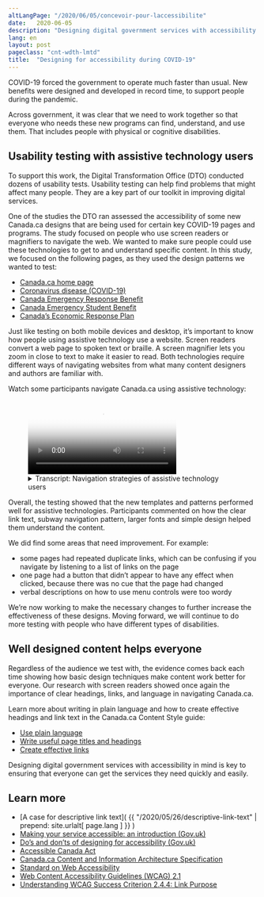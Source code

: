 ```yaml
---
altLangPage: "/2020/06/05/concevoir-pour-laccessibilite"
date:   2020-06-05
description: "Designing digital government services with accessibility in mind is key to ensuring that everyone can get the services they need quickly and easily."
lang: en
layout: post
pageclass: "cnt-wdth-lmtd"
title:  "Designing for accessibility during COVID-19"
---
```


COVID-19 forced the government to operate much faster than usual. New benefits were designed and developed in record time, to support people during the pandemic.

Across government, it was clear that we need to work together so that everyone who needs these new programs can find, understand, and use them. That includes people with physical or cognitive disabilities.

## Usability testing with assistive technology users

To support this work, the Digital Transformation Office (DTO) conducted dozens of usability tests. Usability testing can help find problems that might affect many people. They are a key part of our toolkit in improving digital services.

One of the studies the DTO ran assessed the accessibility of some new Canada.ca designs that are being used for certain key COVID-19 pages and programs. The study focused on people who use screen readers or magnifiers to navigate the web.  We wanted to make sure people could use these technologies to get to and understand specific content. In this study, we focused on the following pages, as they used the design patterns we wanted to test:

* [Canada.ca home page](https://www.canada.ca/en.html)
* [Coronavirus disease (COVID-19)](https://www.canada.ca/en/public-health/services/diseases/coronavirus-disease-covid-19.html?utm_campaign=not-applicable&utm_medium=vanity-url&utm_source=canada-ca_coronavirus)
* [Canada Emergency Response Benefit](https://www.canada.ca/en/services/benefits/ei/cerb-application.html)
* [Canada Emergency Student Benefit](https://www.canada.ca/en/revenue-agency/services/benefits/emergency-student-benefit.html)
* [Canada’s Economic Response Plan](https://www.canada.ca/en/department-finance/economic-response-plan.html)

Just like testing on both mobile devices and desktop, it’s important to know how people using assistive technology use a website. Screen readers convert a web page to spoken text or braille. A screen magnifier lets you zoom in close to text to make it easier to read. Both technologies require different ways of navigating websites from what many content designers and authors are familiar with.

Watch some participants navigate Canada.ca using assistive technology:

<figure class="wb-mltmd wb-init video cc_on">
  <video poster="/images/assistive-tech/poster.jpg" title="Assistive technology navigation strategies">
    <source type="video/mp4" src="/images/assistive-tech/assistive-tech-nav-1080x600-en.mp4" />
    <track src="#inline-captions" kind="captions" data-type="text/html" srclang="en" label="English" />
  </video>
  <figcaption>
    <details id="inline-captions">
      <summary>Transcript: Navigation strategies of assistive technology users</summary>
      <p class="wet-boew-vd"><b>Title:</b> Some assistive technology navigation strategies on Canada.ca - May 2020</p>
      <p class="wet-boew-vd"><b>Sub-title:</b> Participant ARCA-03 - JAWS user - Financial support from the Canada.ca homepage</p>
      <p class="wet-boew-vd">(A screen capture of the Canada.ca homepage. We zoom in to see a window open above the page with the title "Links List". A list of links appears in the window, each link being highlighted as the participant says out loud what they are.)</p>
      <p><span class="wb-tmtxt" data-begin="8.34s" data-dur="04.03s"><b>Participant 1:</b> Now I can't use "Skip to main content", I</span><span class="wb-tmtxt" data-begin="12.39s" data-dur="01.33s">don't really quite know what's there</span><span class="wb-tmtxt" data-begin="13.74s" data-dur="01.63s">first so we'll have to have a look and see.</span></p>
      <p class="wet-boew-vd">(<b>Caption:</b> Navigating by exploring the list of links on the page)</p>
      <p>  <span class="wb-tmtxt" data-begin="19.02s" data-dur="06.76s">Okay let's see, I see "Public pensions",</span><span class="wb-tmtxt" data-begin="22.17s" data-dur="05.80s">"Get a passport"... Ah! Okay</span></p>
      <p class="wet-boew-vd">("Coronavirus (COVID-19)" is highlighted)</p>
      <p><span class="wb-tmtxt" data-begin="27.99s" data-dur="03.81s">Coronavirus - now there might be</span><span class="wb-tmtxt" data-begin="31.82s" data-dur="01.91s">something there. You're talking about</span><span class="wb-tmtxt" data-begin="33.75s" data-dur="01.99s">someone who's been laid off, so there</span><span class="wb-tmtxt" data-begin="35.76s" data-dur="02.23s">might be something there. We'll come back</span><span class="wb-tmtxt" data-begin="38.01s" data-dur="06.60s">to that in a minute.</span></p>
      <p class="wet-boew-vd">("Get the support you need" is highlighted.)</p>
      <p><span class="wb-tmtxt" data-begin="44.63s" data-dur="02.48s">So I'm going to start with "Get the</span><span class="wb-tmtxt" data-begin="47.13s" data-dur="02.83s">support you need" and see if it has</span><span class="wb-tmtxt" data-begin="49.98s" data-dur="03.04s">anything that looks like at least a good</span><span class="wb-tmtxt" data-begin="53.04s" data-dur="02.97s">place to start. So I'll go there.</span></p>
      <p><span class="wb-tmtxt" data-begin="54.97s" data-dur="02.00s"><b>Moderator:</b> OK</span></p>
      <p class="wet-boew-vd">(Zooms out to show the page change to the Economic Response Plan.)</p>
      <p class="wet-boew-vd"><b>Sub-title:</b> Participant ARCA-02 - JAWS user - Financial support from the Economic Response Plan</p>
      <p class="wet-boew-vd">(Screen shot of a page entitled, "Canada's COVID-19 Economic Response Plan". A box moves down the page, highlighting different elements while a robotic voice (the screen reader) reads what's there.)</p>
      <p><span class="wb-tmtxt" data-begin="61.00s" data-dur="02.14s"><b>Screen reader:</b> Get the support you need.</span><span class="wb-tmtxt" data-begin="62.01s" data-dur="02.85s">Canada's COVID-19 Economic Response Plan dash Canada.ca.</span><span class="wb-tmtxt" data-begin="65.18s" data-dur="01.44s">Language selection, heading level -</span></p>
      <p class="wet-boew-vd">(The box highlights the page title, then continues down the page).</p>
      <p><span class="wb-tmtxt" data-begin="66.0s" data-dur="02.00s">Canada's COVID-19 Economic Response Plan - Heading level 1.</span><span class="wb-tmtxt" data-begin="68.00s" data-dur="01.50s">The Government of Canada is taking immediate,</span><span class="wb-tmtxt" data-begin="69.50s" data-dur="01.50s">significant, decisive action to support</span><span class="wb-tmtxt" data-begin="71.00s" data-dur="01.50s">Canadians and businesses facing</span><span class="wb-tmtxt" data-begin="72.50s" data-dur="01.50s">hardship as a result of the global</span><span class="wb-tmtxt" data-begin="74.00s" data-dur="02.28s">COVID-19 outbreak.</span></p>
      <p class="wet-boew-vd"><b>Caption:</b> Navigating by page element</p>
      <p><span class="wb-tmtxt" data-begin="74.0s" data-dur="01.50s">Heading level 2 - On this page</span><span class="wb-tmtxt" data-begin="75.5s" data-dur="01.0s">List with 3 items</span><span class="wb-tmtxt" data-begin="76.50s" data-dur="01.5s">Bullet, same page link - Support for individuals.</span><span class="wb-tmtxt" data-begin="78.0s" data-dur="01.5s">Bullet, same page link - Support for businesses.</span><span class="wb-tmtxt" data-begin="79.50s" data-dur="01.5s">Bullet, same page link - Support for sectors.</span><span class="wb-tmtxt" data-begin="81.00s" data-dur="01.0s">List end.</span><span class="wb-tmtxt" data-begin="82.00s" data-dur="01.5s"><b>Participant 2:</b> I'm going to go to individuals,</span><span class="wb-tmtxt" data-begin="83.50s" data-dur="05.97s">Support for individuals.</span></p>
      <p><span class="wb-tmtxt" data-begin="85.00s" data-dur="01.5s">It shouldn't be going too fast,</span><span class="wb-tmtxt" data-begin="86.5s" data-dur="05.0s">I'm an actual slow JAWS reader, compared to some.</span></p>
      <p class="wet-boew-vd">(The selection box moves back up to the "Support for individuals" heading to the "Support for individuals" link)</p>
      <p><span class="wb-tmtxt" data-begin="93.00s" data-dur="02.0s"><b>Screen reader:</b> Heading level 2 - Support for individuals.</span><span class="wb-tmtxt" data-begin="95.5s" data-dur="01.5s">Heading level 3 - Individuals and families.</span><span class="wb-tmtxt" data-begin="97.0s" data-dur="01.5s">List with 5 items.</span><span class="wb-tmtxt" data-begin="98.5s" data-dur="07.0s">Temporary wage top-up for low-income essential workers</span></p>
      <p><span class="wb-tmtxt" data-begin="107.72s" data-dur="02.41s"><b>Participant 2:</b> Low-income essential… he's not an</span><span class="wb-tmtxt" data-begin="110.15s" data-dur="05.97s">essential worker is he? Didn't say in the instructions.</span></p>
      <p><span class="wb-tmtxt" data-begin="115.25s" data-dur="05.97s"><b>Screen reader:</b> (Unintelligible).</span></p>
      <p class="wet-boew-vd">(Selection moves down the other items in the list - Increasing the Canada Child Benefit, Special Goods and Services Tax credit payment, Extra time to file income tax returns, Mortgage payment deferral, then moves to a heading "People facing loss of income").</p>
      <p><span class="wb-tmtxt" data-begin="121.0s" data-dur="02.5s">Heading level 3 - People facing loss of income</span><span class="wb-tmtxt" data-begin="123.5s" data-dur="01.50s"><b>Participant 2:</b> Ah!</span></p>
      <p><span class="wb-tmtxt" data-begin="125.0s" data-dur="01.50s"><b>Screen reader:</b> List with 1 item.</span><span class="wb-tmtxt" data-begin="126.5s" data-dur="05.00s">Canada Emergency Response Benefit (CERB) - button collapsed.</span><span class="wb-tmtxt" data-begin="131.5s" data-dur="05.00s">Heading level 3 - Indigenous peoples.</span></p>
      <p class="wet-boew-vd">(Selection moves from the "Indigenous peoples" ).</p>
      <p><span class="wb-tmtxt" data-begin="136.5s" data-dur="03.00s">Canada Emergency Response Benefit (CERB) - button expanded.</span></p>
      <p><span class="wb-tmtxt" data-begin="139.61s" data-dur="03.17s"><b>Participant 2:</b> It's a collapsed link so it</span><span class="wb-tmtxt" data-begin="142.8s" data-dur="02.07s">actually expanded which is good - it worked.</span><span class="wb-tmtxt" data-begin="144.89s" data-dur="03.97s">Because they don't always work.</span></p>
      <p><span class="wb-tmtxt" data-begin="148.89s" data-dur="05.97s"><b>Screen reader:</b> We will provide a taxable benefit of $2000 every 4 weeks...</span></p>
      <p class="wet-boew-vd"><b>Sub-title:</b> Participant ARCA-05 - Windows Magnifier user - When to re-apply for CERB.</p>
      <p><span class="wb-tmtxt" data-begin="156.97s" data-dur="02.48s"><b>Participant 3:</b> OK I just go to re-apply and see what</span><span class="wb-tmtxt" data-begin="159.47s" data-dur="02.11s">the instructions say if I go from there.</span></p>
      <p><span class="wb-tmtxt" data-begin="161.6s" data-dur="01.44s">It's right underneath there</span><span class="wb-tmtxt" data-begin="163.06s" data-dur="02.75s">anyway "If your situation continues you</span><span class="wb-tmtxt" data-begin="165.83s" data-dur="05.97s">should apply for the...</span></p>
      <p class="wet-boew-vd">(Pointer moves around the screen, looking for more detail).</p>
      <p><span class="wb-tmtxt" data-begin="175.3s" data-dur="02.96s">So I'm not sure because it's not saying</span><span class="wb-tmtxt" data-begin="178.28s" data-dur="02.35s">right here where I'd expect it to be when</span><span class="wb-tmtxt" data-begin="180.65s" data-dur="01.69s">I should apply for May 10th. It's just</span><span class="wb-tmtxt" data-begin="182.36s" data-dur="01.81s">saying that I should re-apply every 4</span><span class="wb-tmtxt" data-begin="184.19s" data-dur="03.34s">weeks. Unless I missed it I don't see it here.</span></p>
      <p class="wet-boew-vd">Caption: Uses the side menu to orient himself.</p>
      <p class="wet-boew-vd">(Pointer moves to the Section menu at the right of the screen).</p>
      <span class="wb-tmtxt" data-begin="187.55s" data-dur="04.90s">Yeah: "Who can apply," "How to apply…" Shows me</span><span class="wb-tmtxt" data-begin="192.47s" data-dur="01.74s">that I'm actually on, "Keep getting my</span><span class="wb-tmtxt" data-begin="194.23s" data-dur="02.84s">payments." So I feel like</span><span class="wb-tmtxt" data-begin="197.09s" data-dur="05.97s">I'm in the right spot. Oh! There it is!</span><p class="wet-boew-vd">(Pointer moves to below the "Determine when to apply" link).</p>
      <p class="wet-boew-vd"><b>Sub-title:</b> Participant ARCA-04 - NVDA user - Contact about CERB.</p>
      <p class="wet-boew-vd">(Screen capture of a page entitled "Applying for CERB with CRA: How to Apply". The page has a menu on the right labeled "Sections". A selection box moves around the elements on the page. Screen reader is audible throughout the video, but is unintelligible)</p>
      <p><span class="wb-tmtxt" data-begin="218.00s" data-dur="04.0s"><b>Participant 4:</b> Ah! Contact us about CERB. Hey! Let's try that!</span></p>
      <p class="wet-boew-vd">(New page loads entitled "Contact us about CERB", Different elements of the page get highlighted while a robotic voice reads through items too quickly to understand.)</p>
      <p><span class="wb-tmtxt" data-begin="222.00s" data-dur="15.0s"><b>Screen reader:</b> (Unintelligible)</span></p>
      <p><span class="wb-tmtxt" data-begin="243.00s" data-dur="6.0s"><b>Participant 4:</b> You've got to contact the department you applied with, that's good.</span></p>
      <p class="wet-boew-vd">(The selection box moves down to "If you applied for CERB with the CRA". That expands, revealing 3 sub-items. The selection moves to the first, which is "Ask about the status of your CERB payment". That opens to reveal "Contact the CRA at 1-800-959-8281".)</p>
      <p><span class="wb-tmtxt" data-begin="256.00s" data-dur="10.0s">1-800-959-8281. Oh, that's the normal CRA number.</span></p>
    </details>
  </figcaption>
</figure>

Overall, the testing showed that the new templates and patterns performed well for assistive technologies. Participants commented on how the clear link text, subway navigation pattern, larger fonts and simple design helped them understand the content.

We did find some areas that need improvement. For example:
* some pages had repeated duplicate links, which can be confusing if you navigate by listening to a list of links on the page
* one page had a button that didn’t appear to have any effect when clicked, because there was no cue that the page had changed
* verbal descriptions on how to use menu controls were too wordy

We’re now working to make the necessary changes to further increase the effectiveness of these designs. Moving forward, we will continue to do more testing with people who have different types of disabilities.

## Well designed content helps everyone

Regardless of the audience we test with, the evidence comes back each time showing how basic design techniques make content work better for everyone. Our research with screen readers showed once again the importance of clear headings, links, and language in navigating Canada.ca.

Learn more about writing in plain language and how to create effective headings and link text in the Canada.ca Content Style guide:
* [Use plain language](https://www.canada.ca/en/treasury-board-secretariat/services/government-communications/canada-content-style-guide.html#toc6)
* [Write useful page titles and headings](https://www.canada.ca/en/treasury-board-secretariat/services/government-communications/canada-content-style-guide.html#wp5-1)
* [Create effective links](https://www.canada.ca/en/treasury-board-secretariat/services/government-communications/canada-content-style-guide.html#toc11)

Designing digital government services with accessibility in mind is key to ensuring that everyone can get the services they need quickly and easily.

## Learn more

* [A case for descriptive link text]( {{ "/2020/05/26/descriptive-link-text" | prepend: site.urlalt[ page.lang ] }} )
* [Making your service accessible: an introduction (Gov.uk)](https://www.gov.uk/service-manual/helping-people-to-use-your-service/making-your-service-accessible-an-introduction)
* [Do’s and don’ts of designing for accessibility (Gov.uk)](https://accessibility.blog.gov.uk/2016/09/02/dos-and-donts-on-designing-for-accessibility/)
* [Accessible Canada Act](https://laws-lois.justice.gc.ca/eng/acts/A-0.6/)
* [Canada.ca Content and Information Architecture Specification](https://www.canada.ca/en/treasury-board-secretariat/services/government-communications/canada-content-information-architecture-specification.html)
* [Standard on Web Accessibility](https://www.tbs-sct.gc.ca/pol/doc-eng.aspx?id=23601)
* [Web Content Accessibility Guidelines (WCAG) 2.1](https://www.w3.org/TR/WCAG21/)
* [Understanding WCAG Success Criterion 2.4.4: Link Purpose](https://www.w3.org/WAI/WCAG21/Understanding/link-purpose-in-context.html)
